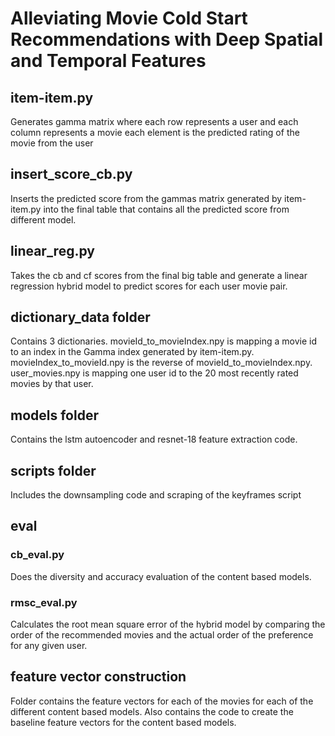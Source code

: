 # Alleviating Movie Cold Start Recommendations with Deep Spatial and Temporal Features

## item-item.py
Generates gamma matrix where each row represents a user and each column represents a movie each element is the predicted rating of the movie from the user

## insert_score_cb.py
Inserts the predicted score from the gammas matrix generated by item-item.py into the final table that contains all the predicted score from different model.

## linear_reg.py
Takes the cb and cf scores from the final big table and generate a linear regression hybrid model to predict scores for each user movie pair.

## dictionary_data folder
Contains 3 dictionaries. movieId_to_movieIndex.npy is mapping a movie id to an index in the Gamma index generated by item-item.py. movieIndex_to_movieId.npy is the reverse of movieId_to_movieIndex.npy. user_movies.npy is mapping one user id to the 20 most recently rated movies by that user.

## models folder
Contains the lstm autoencoder and resnet-18 feature extraction code.

## scripts folder
Includes the downsampling code and scraping of the keyframes script

## eval
### cb_eval.py
Does the diversity and accuracy evaluation of the content based models.

### rmsc_eval.py
Calculates the root mean square error of the hybrid model by comparing the order of the recommended movies and the actual order of the preference for any given user.

## feature vector construction
Folder contains the feature vectors for each of the movies for each of the different content based models. Also contains the code to create the baseline feature vectors for the content based models.
